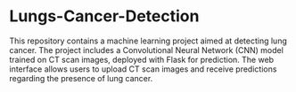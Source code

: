 # Lungs-Cancer-Detection
This repository contains a machine learning project aimed at detecting lung cancer. The project includes a Convolutional Neural Network (CNN) model trained on CT scan images, deployed with Flask for prediction. The web interface allows users to upload CT scan images and receive predictions regarding the presence of lung cancer. 
